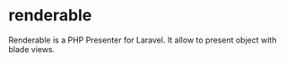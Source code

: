 renderable
==========

Renderable is a PHP Presenter for Laravel. It allow to present object with blade views.
